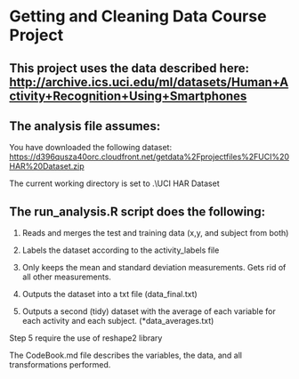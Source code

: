 Getting and Cleaning Data Course Project
===================

This project uses the data described here: http://archive.ics.uci.edu/ml/datasets/Human+Activity+Recognition+Using+Smartphones 
---------------------

The analysis file assumes:
---------------------

You have downloaded the following dataset: 
https://d396qusza40orc.cloudfront.net/getdata%2Fprojectfiles%2FUCI%20HAR%20Dataset.zip 

The current working directory is set to .\UCI HAR Dataset


The run_analysis.R script does the following:
---------------------

1. Reads and merges the test and training data (x,y, and subject from both)

2. Labels the dataset according to the activity_labels file

3. Only keeps the mean and standard deviation measurements. Gets rid of all other measurements.

4. Outputs the dataset into a txt file (data_final.txt)

5. Outputs a second (tidy) dataset with the average of each variable for each activity and each subject. (*data_averages.txt)


Step 5 require the use of reshape2 library


The CodeBook.md file describes the variables, the data, and all transformations performed.